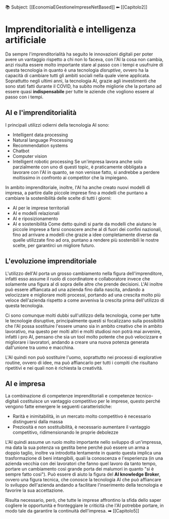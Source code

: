 📚 Subject: [[EconomiaEGestioneImpreseNetBased]]
⬅ [[Capitolo2]]

# Imprenditorialità e intelligenza artificiale

Da sempre l'imprenditorialità ha seguito le innovazioni digitali per poter avere un vantaggio rispetto a chi non lo faceva, con l'AI la cosa non cambia, anzi risulta essere molto importante stare al passo con i tempi e usufruire di questa tecnologia in quanto è una tecnologia *disruptive*, ovvero ha la capacità di cambiare tutti gli ambiti sociali nella quale viene applicata.
Soprattutto negli ultimi anni, la tecnologia AI, grazie agli investimenti che sono stati fatti durante il COVID, ha subito molte migliorie che la portano ad essere quasi **indispensabile** per tutte le aziende che vogliono essere al passo con i tempi.

## AI e l'imprenditorialità

I principali utilizzi odierni della tecnologia AI sono:
- Intelligent data processing
- Natural language Processing
- Recommendation systems
- Chatbot
- Computer vision
- Intelligent robotic processing
Se un'impresa lavora anche solo parzialmente con uno di questi topic, è praticamente obbligata a lavorare con l'AI in quanto, se non venisse fatto, si andrebbe a perdere moltissimo in confronto ai competitor che la impiegano.

In ambito imprenditoriale, inoltre, l'AI ha anche creato nuovi modelli di impresa, a partire dalle piccole imprese fino a modelli che puntano a cambiare la sostenibilità delle scelte di tutti i giorni:
- AI per le imprese territoriali
- AI e modelli relazionali
- AI e riposizionamento
- AI e sostenibilità
Come detto quindi si parte da modelli che aiutano le piccole imprese a farsi conoscere anche al di fuori dei confini nazionali, fino ad arrivare a modelli che grazie a idee completamente diverse da quelle utilizzate fino ad ora, puntano a rendere più sostenibili le nostre scelte, per garantirci un migliore futuro.

## L'evoluzione imprenditoriale

L'utilizzo dell'AI porta un grosso cambiamento nella figura dell'imprenditore, infatti esso assume il ruolo di coordinatore e collaboratore invece che solamente una figura al di sopra delle altre che prende decisioni.
L'AI inoltre può essere affiancata ad una azienda fino dalla nascita, andando a velocizzare e migliorare molti processi, portando ad una crescita molto più veloce dell'azienda rispetto a come avveniva la crescita prima dell'utilizzo di questa tecnologia.

Ci sono comunque molti dubbi sull'utilizzo della tecnologia, come per tutte le tecnologie disruptive, principalmente questi si focalizzano sulla possibilità che l'AI possa sostituire l'essere umano sia in ambito creativo che in ambito lavorativo, ma questo per molti altri e molti studiosi non potrà mai avvenire, infatti i pro AI, pensano che sia un tool molto potente che può velocizzare e migliorare i lavoratori, andando a creare una nuova potenza generata dall'unione tra uomo e macchina.

L'AI quindi non può sostituire l'uomo, soprattutto nei processi di explorative routine, ovvero di idee, ma può affiancarlo per tutti i compiti che risultano ripetitivi e nei quali non è richiesta la creatività.

## AI e impresa

La combinazione di competenze imprenditoriali e competenze tecnico-digitali costituisce un vantaggio competitivo per le imprese, questo perché vengono fatte emergere le seguenti caratteristiche:
- Rarità e inimitabilità, in un mercato molto competitivo è necessario distinguersi dalla massa
- Preziosità e non sostituibilità, è necessario aumentare il vantaggio competitivo, ridimensionando le proprie debolezze

L'AI quindi assume un ruolo molto importante nello sviluppo di un'impressa, ma data la sua potenza va gestita bene perché può essere un arma a doppio taglio, inoltre va introdotta lentamente in quanto questa implica una trasformazione di beni intangibili, quali la conoscenza e l'esperienza (in una azienda vecchia con dei lavoratori che fanno quel lavoro da tanto tempo, portare un cambiamento così grande porta dei malumori in quanto "si è sempre fatto cosi").
Può essere di aiuto la figura del **AI knowledge Broker**, ovvero una figura tecnica, che conosce la tecnologia AI che può affiancare lo sviluppo dell'azienda andando a facilitare l'inserimento della tecnologia e favorire la sua accettazione.

Risulta necessario, però, che tutte le imprese affrontino la sfida dello saper cogliere le opportunità e fronteggiare le criticità che l'AI potrebbe portare, in modo tale da garantire la continuità dell'impresa.
➡ [[Capitolo5]]